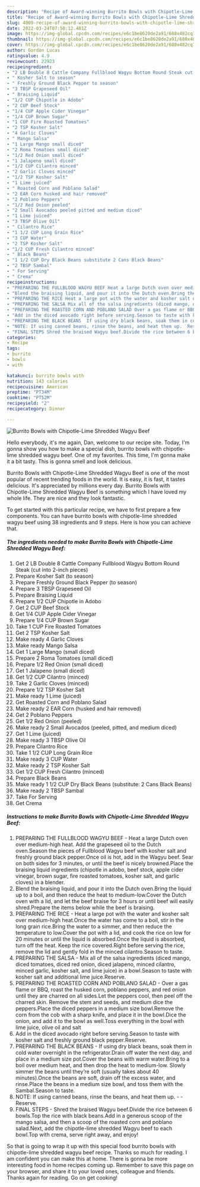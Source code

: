 ```yaml
---
description: "Recipe of Award-winning Burrito Bowls with Chipotle-Lime Shredded Wagyu Beef"
title: "Recipe of Award-winning Burrito Bowls with Chipotle-Lime Shredded Wagyu Beef"
slug: 4009-recipe-of-award-winning-burrito-bowls-with-chipotle-lime-shredded-wagyu-beef
date: 2022-03-24T07:50:12.401Z
image: https://img-global.cpcdn.com/recipes/e6c1be8620de2a91/680x482cq70/burrito-bowls-with-chipotle-lime-shredded-wagyu-beef-recipe-main-photo.jpg
thumbnail: https://img-global.cpcdn.com/recipes/e6c1be8620de2a91/680x482cq70/burrito-bowls-with-chipotle-lime-shredded-wagyu-beef-recipe-main-photo.jpg
cover: https://img-global.cpcdn.com/recipes/e6c1be8620de2a91/680x482cq70/burrito-bowls-with-chipotle-lime-shredded-wagyu-beef-recipe-main-photo.jpg
author: Gordon Lucas
ratingvalue: 4.9
reviewcount: 22923
recipeingredient:
- "2 LB Double 8 Cattle Company Fullblood Wagyu Bottom Round Steak cut into 2inch pieces"
- " Kosher Salt to season"
- " Freshly Ground Black Pepper to season"
- "3 TBSP Grapeseed Oil"
- " Braising Liquid"
- "1/2 CUP Chipotle in Adobo"
- "2 CUP Beef Stock"
- "1/4 CUP Apple Cider Vinegar"
- "1/4 CUP Brown Sugar"
- "1 CUP Fire Roasted Tomatoes"
- "2 TSP Kosher Salt"
- "4 Garlic Cloves"
- " Mango Salsa"
- "1 Large Mango small diced"
- "2 Roma Tomatoes small diced"
- "1/2 Red Onion small diced"
- "1 Jalapeno small diced"
- "1/2 CUP Cilantro minced"
- "2 Garlic Cloves minced"
- "1/2 TSP Kosher Salt"
- "1 Lime juiced"
- " Roasted Corn and Poblano Salad"
- "2 EAR Corn husked and hair removed"
- "2 Poblano Peppers"
- "1/2 Red Onion peeled"
- "2 Small Avocados peeled pitted and medium diced"
- "1 Lime juiced"
- "3 TBSP Olive Oil"
- " Cilantro Rice"
- "1 1/2 CUP Long Grain Rice"
- "3 CUP Water"
- "2 TSP Kosher Salt"
- "1/2 CUP Fresh Cilantro minced"
- " Black Beans"
- "1 1/2 CUP Dry Black Beans substitute 2 Cans Black Beans"
- "2 TBSP Sambal"
- " For Serving"
- " Crema"
recipeinstructions:
- "PREPARING THE FULLBLOOD WAGYU BEEF Heat a large Dutch oven over medium-high heat. Add the grapeseed oil to the Dutch oven.Season the pieces of Fullblood Wagyu beef with kosher salt and freshly ground black pepper.Once oil is hot, add in the Wagyu beef. Sear on both sides for 3 minutes, or until the beef is nicely browned.Place the braising liquid ingredients (chipotle in adobo, beef stock, apple cider vinegar, brown sugar, fire roasted tomatoes, kosher salt, and garlic cloves) in a blender."
- "Blend the braising liquid, and pour it into the Dutch oven.Bring the liquid up to a boil, and then reduce the heat to medium-low.Cover the Dutch oven with a lid, and let the beef braise for 3 hours or until beef will easily shred.Prepare the items below while the beef is braising."
- "PREPARING THE RICE Heat a large pot with the water and kosher salt over medium-high heat.Once the water has come to a boil, stir in the long grain rice.Bring the water to a simmer, and then reduce the temperature to low.Cover the pot with a lid, and cook the rice on low for 20 minutes or until the liquid is absorbed.Once the liquid is absorbed, turn off the heat. Keep the rice covered.Right before serving the rice, remove the lid and gently fold in the minced cilantro.Season to taste."
- "PREPARING THE SALSA Mix all of the salsa ingredients (diced mango, diced tomatoes, diced red onion, diced jalapeno, minced cilantro, minced garlic, kosher salt, and lime juice) in a bowl.Season to taste with kosher salt and additional lime juice.Reserve."
- "PREPARING THE ROASTED CORN AND POBLANO SALAD Over a gas flame or BBQ, roast the husked corn, poblano peppers, and red onion until they are charred on all sides.Let the peppers cool, then peel off the charred skin. Remove the stem and seeds, and medium dice the peppers.Place the diced peppers in a medium size bowl.Remove the corn from the cob with a sharp knife, and place it in the bowl.Dice the onion, and add it to the bowl as well.Toss everything in the bowl with lime juice, olive oil and salt"
- "Add in the diced avocado right before serving.Season to taste with kosher salt and freshly ground black pepper.Reserve."
- "PREPARING THE BLACK BEANS  If using dry black beans, soak them in cold water overnight in the refrigerator.Drain off water the next day, and place in a medium size pot.Cover the beans with warm water.Bring to a boil over medium heat, and then drop the heat to medium-low. Slowly simmer the beans until they’re soft (usually takes about 40 minutes).Once the beans are soft, drain off the excess water, and rinse.Place the beans in a medium size bowl, and toss them with the Sambal.Season to taste."
- "NOTE: If using canned beans, rinse the beans, and heat them up.  Reserve."
- "FINAL STEPS Shred the braised Wagyu beef.Divide the rice between 6 bowls.Top the rice with black beans.Add in a generous scoop of the mango salsa, and then a scoop of the roasted corn and poblano salad.Next, add the chipotle-lime shredded Wagyu beef to each bowl.Top with crema, serve right away, and enjoy!"
categories:
- Recipe
tags:
- burrito
- bowls
- with

katakunci: burrito bowls with 
nutrition: 143 calories
recipecuisine: American
preptime: "PT34M"
cooktime: "PT52M"
recipeyield: "2"
recipecategory: Dinner

---
```



![Burrito Bowls with Chipotle-Lime Shredded Wagyu Beef](https://img-global.cpcdn.com/recipes/e6c1be8620de2a91/680x482cq70/burrito-bowls-with-chipotle-lime-shredded-wagyu-beef-recipe-main-photo.jpg)

Hello everybody, it's me again, Dan, welcome to our recipe site. Today, I'm gonna show you how to make a special dish, burrito bowls with chipotle-lime shredded wagyu beef. One of my favorites. This time, I'm gonna make it a bit tasty. This is gonna smell and look delicious.

Burrito Bowls with Chipotle-Lime Shredded Wagyu Beef is one of the most popular of recent trending foods in the world. It is easy, it is fast, it tastes delicious. It's appreciated by millions every day. Burrito Bowls with Chipotle-Lime Shredded Wagyu Beef is something which I have loved my whole life. They are nice and they look fantastic.




To get started with this particular recipe, we have to first prepare a few components. You can have burrito bowls with chipotle-lime shredded wagyu beef using 38 ingredients and 9 steps. Here is how you can achieve that.

<!--inarticleads1-->

##### The ingredients needed to make Burrito Bowls with Chipotle-Lime Shredded Wagyu Beef:

1. Get 2 LB Double 8 Cattle Company Fullblood Wagyu Bottom Round Steak (cut into 2-inch pieces)
1. Prepare  Kosher Salt (to season)
1. Prepare  Freshly Ground Black Pepper (to season)
1. Prepare 3 TBSP Grapeseed Oil
1. Prepare  Braising Liquid
1. Prepare 1/2 CUP Chipotle in Adobo
1. Get 2 CUP Beef Stock
1. Get 1/4 CUP Apple Cider Vinegar
1. Prepare 1/4 CUP Brown Sugar
1. Take 1 CUP Fire Roasted Tomatoes
1. Get 2 TSP Kosher Salt
1. Make ready 4 Garlic Cloves
1. Make ready  Mango Salsa
1. Get 1 Large Mango (small diced)
1. Prepare 2 Roma Tomatoes (small diced)
1. Prepare 1/2 Red Onion (small diced)
1. Get 1 Jalapeno (small diced)
1. Get 1/2 CUP Cilantro (minced)
1. Take 2 Garlic Cloves (minced)
1. Prepare 1/2 TSP Kosher Salt
1. Make ready 1 Lime (juiced)
1. Get  Roasted Corn and Poblano Salad
1. Make ready 2 EAR Corn (husked and hair removed)
1. Get 2 Poblano Peppers
1. Get 1/2 Red Onion (peeled)
1. Make ready 2 Small Avocados (peeled, pitted, and medium diced)
1. Get 1 Lime (juiced)
1. Make ready 3 TBSP Olive Oil
1. Prepare  Cilantro Rice
1. Take 1 1/2 CUP Long Grain Rice
1. Make ready 3 CUP Water
1. Make ready 2 TSP Kosher Salt
1. Get 1/2 CUP Fresh Cilantro (minced)
1. Prepare  Black Beans
1. Make ready 1 1/2 CUP Dry Black Beans (substitute: 2 Cans Black Beans)
1. Make ready 2 TBSP Sambal
1. Take  For Serving
1. Get  Crema




<!--inarticleads2-->

##### Instructions to make Burrito Bowls with Chipotle-Lime Shredded Wagyu Beef:

1. PREPARING THE FULLBLOOD WAGYU BEEF - Heat a large Dutch oven over medium-high heat. Add the grapeseed oil to the Dutch oven.Season the pieces of Fullblood Wagyu beef with kosher salt and freshly ground black pepper.Once oil is hot, add in the Wagyu beef. Sear on both sides for 3 minutes, or until the beef is nicely browned.Place the braising liquid ingredients (chipotle in adobo, beef stock, apple cider vinegar, brown sugar, fire roasted tomatoes, kosher salt, and garlic cloves) in a blender.
1. Blend the braising liquid, and pour it into the Dutch oven.Bring the liquid up to a boil, and then reduce the heat to medium-low.Cover the Dutch oven with a lid, and let the beef braise for 3 hours or until beef will easily shred.Prepare the items below while the beef is braising.
1. PREPARING THE RICE - Heat a large pot with the water and kosher salt over medium-high heat.Once the water has come to a boil, stir in the long grain rice.Bring the water to a simmer, and then reduce the temperature to low.Cover the pot with a lid, and cook the rice on low for 20 minutes or until the liquid is absorbed.Once the liquid is absorbed, turn off the heat. Keep the rice covered.Right before serving the rice, remove the lid and gently fold in the minced cilantro.Season to taste.
1. PREPARING THE SALSA - Mix all of the salsa ingredients (diced mango, diced tomatoes, diced red onion, diced jalapeno, minced cilantro, minced garlic, kosher salt, and lime juice) in a bowl.Season to taste with kosher salt and additional lime juice.Reserve.
1. PREPARING THE ROASTED CORN AND POBLANO SALAD - Over a gas flame or BBQ, roast the husked corn, poblano peppers, and red onion until they are charred on all sides.Let the peppers cool, then peel off the charred skin. Remove the stem and seeds, and medium dice the peppers.Place the diced peppers in a medium size bowl.Remove the corn from the cob with a sharp knife, and place it in the bowl.Dice the onion, and add it to the bowl as well.Toss everything in the bowl with lime juice, olive oil and salt
1. Add in the diced avocado right before serving.Season to taste with kosher salt and freshly ground black pepper.Reserve.
1. PREPARING THE BLACK BEANS  - If using dry black beans, soak them in cold water overnight in the refrigerator.Drain off water the next day, and place in a medium size pot.Cover the beans with warm water.Bring to a boil over medium heat, and then drop the heat to medium-low. Slowly simmer the beans until they’re soft (usually takes about 40 minutes).Once the beans are soft, drain off the excess water, and rinse.Place the beans in a medium size bowl, and toss them with the Sambal.Season to taste.
1. NOTE: If using canned beans, rinse the beans, and heat them up. -  - Reserve.
1. FINAL STEPS - Shred the braised Wagyu beef.Divide the rice between 6 bowls.Top the rice with black beans.Add in a generous scoop of the mango salsa, and then a scoop of the roasted corn and poblano salad.Next, add the chipotle-lime shredded Wagyu beef to each bowl.Top with crema, serve right away, and enjoy!




So that is going to wrap it up with this special food burrito bowls with chipotle-lime shredded wagyu beef recipe. Thanks so much for reading. I am confident you can make this at home. There is gonna be more interesting food in home recipes coming up. Remember to save this page on your browser, and share it to your loved ones, colleague and friends. Thanks again for reading. Go on get cooking!
